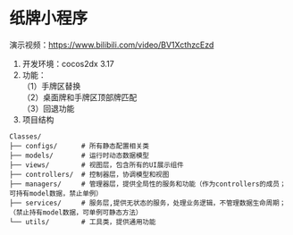 # 纸牌小程序

演示视频：https://www.bilibili.com/video/BV1XcthzcEzd

 1.  开发环境：cocos2dx 3.17
 2. 功能：<br>
（1）手牌区替换<br>
（2）桌面牌和手牌区顶部牌匹配<br>
（3）回退功能<br>
 3. 项目结构
 ```
Classes/
├── configs/      # 所有静态配置相关类
├── models/       # 运行时动态数据模型
├── views/        # 视图层，包含所有的UI展示组件
├── controllers/  # 控制器层，协调模型和视图
├── managers/     # 管理器层，提供全局性的服务和功能（作为controllers的成员；可持有model数据，禁止单例）
├── services/     # 服务层,提供无状态的服务，处理业务逻辑，不管理数据生命周期；（禁止持有model数据，可单例可静态方法）
└── utils/        # 工具类，提供通用功能
```

<!--stackedit_data:
eyJoaXN0b3J5IjpbMzA0NTYzMDAzXX0=
-->